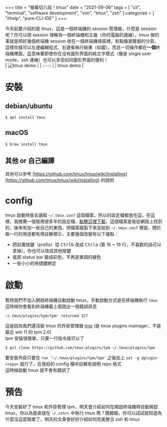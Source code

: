 +++
title = "螢幕切八段！tmux"
date = "2021-09-06"
tags = [
  "cli",
  "terminal",
  "software development",
  "vim",
  "tmux",
  "zsh"
]
categories = [ "ithelp", "pure-CLI-IDE" ]
+++

今天起要介紹的是 tmux，這是一個終端機的 session 管理器，什麼是 session 呢？你可以把 session 理解為一個終端機和主幾（你的電腦的連線），tmux 做的事就是把好幾個終端機 session 收在一個終端機視窗裡，有點像瀏覽器的分頁，這樣你就可以左邊編輯程式、右邊看執行結果（如圖）。而且一切操作都在**一個**終端機裡面，這意味著即使你在沒有圖形界面的純文字模式（像是 single user mode、ssh 連線）也可以享受如同圖形界面的便利！  
| ![tmux demo](/images/ithelp/pure-CLI-IDE/day06/tmuxDemo.gif) |
| :---:                                   |
| tmux demo                               |

# 安裝

## debian/ubuntu
```
$ apt install tmux
```

## macOS
```
$ brew install tmux
```

## 其他 or 自己編譯
其他可以參考 [https://github.com/tmux/tmux/wiki/Installing](https://github.com/tmux/tmux/wiki/Installing) 的說明

# config
tmux 啟動時會去讀取 `~/.tmux.conf` 這個檔案，所以的設定檔都放在這，在這裡，我推薦一個我用很多年的設定檔，[點擊這裡下載](https://gist.github.com/simba-fs/e06a1763c1967ce3f4b5ef643db5e0b3)，這個檔案是我從網路上找到的，後來有加一些自己的東西，把檔案複製下來並貼到 `~/.tmux.conf` 裡面，關於每一行的用途都有用註解標示，主要幾個改變有以下幾點：  
* 把前置按鍵（prefix）從 <kbd>Ctrl</kbd><kbd>b</kbd> 改成 <kbd>Ctrl</kbd><kbd>a</kbd> (第 16 ~ 19 行，不喜歡的話可以拿掉)，你也可以改成其他按鍵
* 底部 status bar 變成彩色，不再是單調的綠色
* 一些小小的快捷鍵綁定

# 啟動
暫時我們不加入開啟終端機自動啟動 tmux，手動啟動方式是在終端機執行 `tmux` 
這時候你會看到終端機最上面跳出一個錯誤訊息  
```
~/.tmux/plugins/tpm/tpm' returned 127
```
這是因為我們還沒裝 tmux 的外掛管理器 [tmp](https://github.com/tmux-plugins/tpm) (是 tmux plugins mamager，不是最近 win 11 的 tpm 2.0)  
tpm 安裝很簡單，只要一行指令就可以了
```
$ git clone https://github.com/tmux-plugins/tpm ~/.tmux/plugins/tpm
```

要安裝外掛只要在 `run '~/.tmux/plugins/tpm/tpm'` 之後加上 `set -g @plugin <repo>` 就行了，在我給的 config 檔中註解有說明 repo 格式  
這時候啟動 tmux 就不會有錯誤了

# 預告
今天安裝好了 tmux 和外掛管理 tpm，明天會介紹如何在開啟終端機時自動開啟 tmux，你以為是直接在 `~/.zshrc` 中執行 tmux 嗎？錯錯錯，你可以試試就知道為什麼沒這麼簡單了，明天的文章會好好介紹如何完美整合 zsh 和 tmux
